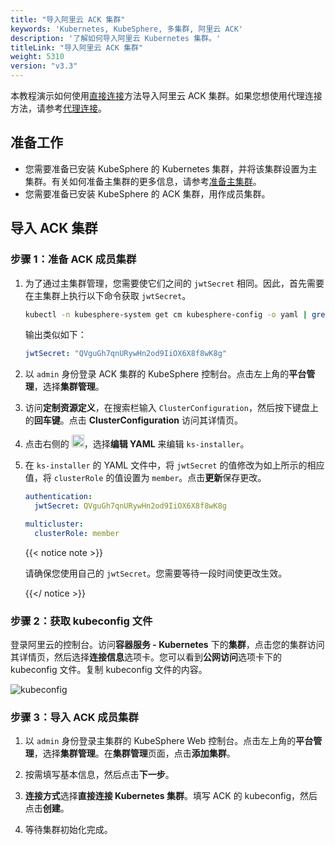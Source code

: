 ```yaml
---
title: "导入阿里云 ACK 集群"
keywords: 'Kubernetes, KubeSphere, 多集群, 阿里云 ACK'
description: '了解如何导入阿里云 Kubernetes 集群。'
titleLink: "导入阿里云 ACK 集群"
weight: 5310
version: "v3.3"
---
```


本教程演示如何使用[直接连接](../../../multicluster-management/enable-multicluster/direct-connection/)方法导入阿里云 ACK 集群。如果您想使用代理连接方法，请参考[代理连接](../../../multicluster-management/enable-multicluster/agent-connection/)。

## 准备工作

- 您需要准备已安装 KubeSphere 的 Kubernetes 集群，并将该集群设置为主集群。有关如何准备主集群的更多信息，请参考[准备主集群](../../../multicluster-management/enable-multicluster/direct-connection/#准备-host-集群)。
- 您需要准备已安装 KubeSphere 的 ACK 集群，用作成员集群。

## 导入 ACK 集群

### 步骤 1：准备 ACK 成员集群

1. 为了通过主集群管理，您需要使它们之间的 `jwtSecret` 相同。因此，首先需要在主集群上执行以下命令获取 `jwtSecret`。

   ```bash
   kubectl -n kubesphere-system get cm kubesphere-config -o yaml | grep -v "apiVersion" | grep jwtSecret
   ```

   输出类似如下：

   ```yaml
   jwtSecret: "QVguGh7qnURywHn2od9IiOX6X8f8wK8g"
   ```

2. 以 `admin` 身份登录 ACK 集群的 KubeSphere 控制台。点击左上角的**平台管理**，选择**集群管理**。

3. 访问**定制资源定义**，在搜索栏输入 `ClusterConfiguration`，然后按下键盘上的**回车键**。点击 **ClusterConfiguration** 访问其详情页。

4. 点击右侧的 <img src="/images/docs/v3.x/zh-cn/multicluster-management/import-cloud-hosted-k8s/import-ack/three-dots.png" height="20px">，选择**编辑 YAML** 来编辑 `ks-installer`。

5. 在 `ks-installer` 的 YAML 文件中，将 `jwtSecret` 的值修改为如上所示的相应值，将 `clusterRole` 的值设置为 `member`。点击**更新**保存更改。

   ```yaml
   authentication:
     jwtSecret: QVguGh7qnURywHn2od9IiOX6X8f8wK8g
   ```

   ```yaml
   multicluster:
     clusterRole: member
   ```

   {{< notice note >}}

   请确保您使用自己的 `jwtSecret`。您需要等待一段时间使更改生效。

   {{</ notice >}}

### 步骤 2：获取 kubeconfig 文件

登录阿里云的控制台。访问**容器服务 - Kubernetes** 下的**集群**，点击您的集群访问其详情页，然后选择**连接信息**选项卡。您可以看到**公网访问**选项卡下的 kubeconfig 文件。复制 kubeconfig 文件的内容。

![kubeconfig](/images/docs/v3.x/zh-cn/multicluster-management/import-cloud-hosted-k8s/import-ack/kubeconfig.png)

### 步骤 3：导入 ACK 成员集群

1. 以 `admin` 身份登录主集群的 KubeSphere Web 控制台。点击左上角的**平台管理**，选择**集群管理**。在**集群管理**页面，点击**添加集群**。

2. 按需填写基本信息，然后点击**下一步**。

3. **连接方式**选择**直接连接 Kubernetes 集群**。填写 ACK 的 kubeconfig，然后点击**创建**。

4. 等待集群初始化完成。
